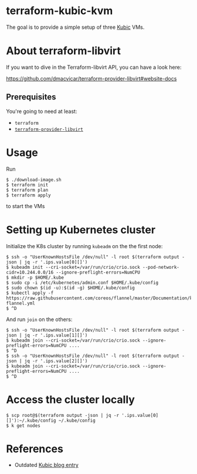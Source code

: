 # terraform-kubic-kvm

The goal is to provide a simple setup of three [Kubic](https://kubic.opensuse.org/) VMs.

# About terraform-libvirt

If you want to dive in the Terraform-libvirt API, you can have a look here:

https://github.com/dmacvicar/terraform-provider-libvirt#website-docs

## Prerequisites

You're going to need at least:

* `terraform`
* [`terraform-provider-libvirt`](https://github.com/dmacvicar/terraform-provider-libvirt)


# Usage

Run 

    $ ./download-image.sh
    $ terraform init
    $ terraform plan
    $ terraform apply
    
to start the VMs

# Setting up Kubernetes cluster

Initialize the K8s cluster by running `kubeadm` on the the first node:

    $ ssh -o "UserKnownHostsFile /dev/null" -l root $(terraform output -json | jq -r '.ips.value[0][]')
    $ kubeadm init --cri-socket=/var/run/crio/crio.sock --pod-network-cidr=10.244.0.0/16 --ignore-preflight-errors=NumCPU
    $ mkdir -p $HOME/.kube
    $ sudo cp -i /etc/kubernetes/admin.conf $HOME/.kube/config
    $ sudo chown $(id -u):$(id -g) $HOME/.kube/config
    $ kubectl apply -f https://raw.githubusercontent.com/coreos/flannel/master/Documentation/kube-flannel.yml
    $ ^D
    
And run `join` on the others:

    $ ssh -o "UserKnownHostsFile /dev/null" -l root $(terraform output -json | jq -r '.ips.value[1][]')
    $ kubeadm join --cri-socket=/var/run/crio/crio.sock --ignore-preflight-errors=NumCPU ....
    $ ^D
    $ ssh -o "UserKnownHostsFile /dev/null" -l root $(terraform output -json | jq -r '.ips.value[2][]')
    $ kubeadm join --cri-socket=/var/run/crio/crio.sock --ignore-preflight-errors=NumCPU ....
    $ ^D
    

# Access the cluster locally

    $ scp root@$(terraform output -json | jq -r '.ips.value[0][]'):~/.kube/config ~/.kube/config
    $ k get nodes
    
# References

 * Outdated [Kubic blog entry](https://kubic.opensuse.org/blog/2018-08-20-kubeadm-intro/)
